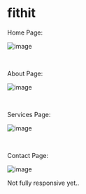 # fithit

Home Page:

![image](https://github.com/Harshit-2/fithit.github.io/assets/102576901/9d9bb441-b4a0-4385-bfe5-a96f351f4425)

<br>

About Page:

![image](https://github.com/Harshit-2/fithit.github.io/assets/102576901/f1b8f91c-423c-4be4-abe0-67b8f29ead79)

<br>

Services Page:

![image](https://github.com/Harshit-2/fithit.github.io/assets/102576901/1d6db555-9d07-498e-b1d5-bf6264e19230)

<br>

Contact Page:

![image](https://github.com/Harshit-2/fithit.github.io/assets/102576901/33083798-6ab8-412e-be94-2cfb1ce279b6)



Not fully responsive yet..
